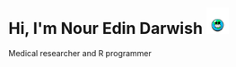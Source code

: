 # Hi, I'm Nour Edin Darwish <img src="https://raw.githubusercontent.com/adqe404/BrawlStarsAnimatedPins/master/Player%20Pins/Fames/Gifs-512px/emoji_fame_earth.gif" alt="Brawl Stars Earth Fame Pin" width="40">

Medical researcher and R programmer
